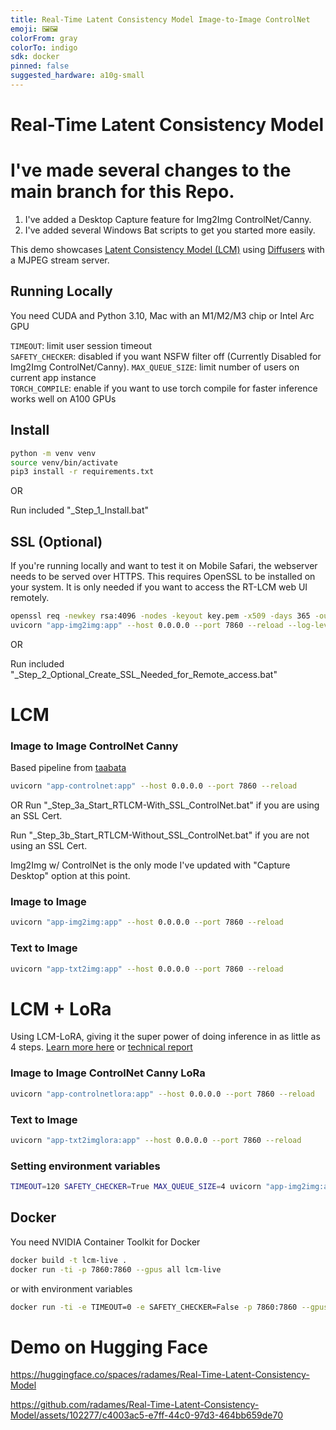 ```yaml
---
title: Real-Time Latent Consistency Model Image-to-Image ControlNet
emoji: 🖼️🖼️
colorFrom: gray
colorTo: indigo
sdk: docker
pinned: false
suggested_hardware: a10g-small
---
```


# Real-Time Latent Consistency Model

# I've made several changes to the main branch for this Repo.

1) I've added a Desktop Capture feature for Img2Img ControlNet/Canny.
2) I've added several Windows Bat scripts to get you started more easily.

This demo showcases [Latent Consistency Model (LCM)](https://huggingface.co/SimianLuo/LCM_Dreamshaper_v7) using [Diffusers](https://github.com/huggingface/diffusers/tree/main/examples/community#latent-consistency-pipeline) with a MJPEG stream server.


## Running Locally

You need CUDA and Python 3.10, Mac with an M1/M2/M3 chip or Intel Arc GPU

`TIMEOUT`: limit user session timeout  
`SAFETY_CHECKER`: disabled if you want NSFW filter off  (Currently Disabled for Img2Img ControlNet/Canny).
`MAX_QUEUE_SIZE`: limit number of users on current app instance  
`TORCH_COMPILE`: enable if you want to use torch compile for faster inference works well on A100 GPUs


## Install

```bash
python -m venv venv
source venv/bin/activate
pip3 install -r requirements.txt
```
OR

Run included "_Step_1_Install.bat"

## SSL (Optional)
If you're running locally and want to test it on Mobile Safari, the webserver needs to be served over HTTPS. This requires OpenSSL to be installed on your system. It is only needed if you want to access the RT-LCM web UI remotely.  

```bash
openssl req -newkey rsa:4096 -nodes -keyout key.pem -x509 -days 365 -out certificate.pem
uvicorn "app-img2img:app" --host 0.0.0.0 --port 7860 --reload --log-level info --ssl-certfile=certificate.pem --ssl-keyfile=key.pem
```
OR

Run included "_Step_2_Optional_Create_SSL_Needed_for_Remote_access.bat"


# LCM
### Image to Image ControlNet Canny

Based pipeline from [taabata](https://github.com/taabata/LCM_Inpaint_Outpaint_Comfy)

```bash
uvicorn "app-controlnet:app" --host 0.0.0.0 --port 7860 --reload
```
OR
Run "_Step_3a_Start_RTLCM-With_SSL_ControlNet.bat" if you are using an SSL Cert.

Run "_Step_3b_Start_RTLCM-Without_SSL_ControlNet.bat" if you are not using an SSL Cert.

Img2Img w/ ControlNet is the only mode I've updated with "Capture Desktop" option at this point. 


### Image to Image

```bash
uvicorn "app-img2img:app" --host 0.0.0.0 --port 7860 --reload
```

### Text to Image

```bash
uvicorn "app-txt2img:app" --host 0.0.0.0 --port 7860 --reload
```

# LCM + LoRa

Using LCM-LoRA, giving it the super power of doing inference in as little as 4 steps. [Learn more here](https://huggingface.co/blog/lcm_lora) or [technical report](https://huggingface.co/papers/2311.05556)



### Image to Image ControlNet Canny LoRa


```bash
uvicorn "app-controlnetlora:app" --host 0.0.0.0 --port 7860 --reload
```

### Text to Image

```bash
uvicorn "app-txt2imglora:app" --host 0.0.0.0 --port 7860 --reload
```


### Setting environment variables

```bash
TIMEOUT=120 SAFETY_CHECKER=True MAX_QUEUE_SIZE=4 uvicorn "app-img2img:app" --host 0.0.0.0 --port 7860 --reload
```


## Docker

You need NVIDIA Container Toolkit for Docker

```bash
docker build -t lcm-live .
docker run -ti -p 7860:7860 --gpus all lcm-live
```

or with environment variables

```bash
docker run -ti -e TIMEOUT=0 -e SAFETY_CHECKER=False -p 7860:7860 --gpus all lcm-live
```

# Demo on Hugging Face

https://huggingface.co/spaces/radames/Real-Time-Latent-Consistency-Model

https://github.com/radames/Real-Time-Latent-Consistency-Model/assets/102277/c4003ac5-e7ff-44c0-97d3-464bb659de70
